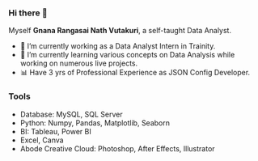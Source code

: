 ### Hi there 👋


Myself **Gnana Rangasai Nath Vutakuri**, a self-taught Data Analyst.


- 🔭 I’m currently working as a Data Analyst Intern in Trainity.
- 🌱 I’m currently learning various concepts on Data Analysis while working on numerous live projects.
- 📊 Have 3 yrs of Professional Experience as JSON Config Developer.

### Tools

- Database: MySQL, SQL Server
- Python: Numpy, Pandas, Matplotlib, Seaborn
- BI: Tableau, Power BI
- Excel, Canva
- Abode Creative Cloud: Photoshop, After Effects, Illustrator

